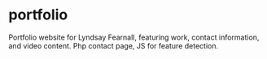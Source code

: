 # portfolio
Portfolio website for Lyndsay Fearnall, featuring work, contact information, and video content. 
Php contact page, JS for feature detection.



